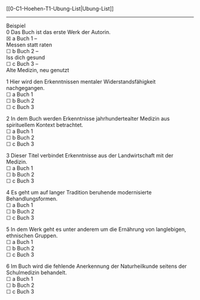 [[0-C1-Hoehen-T1-Ubung-List|Ubung-List]]

---

Beispiel  
0 Das Buch ist das erste Werk der Autorin.  
☒ a Buch 1 –  
    Messen statt raten  
☐ b Buch 2 –  
    Iss dich gesund  
☐ c Buch 3 –  
    Alte Medizin, neu genutzt  

1 Hier wird den Erkenntnissen mentaler Widerstandsfähigkeit nachgegangen.  
☐ a Buch 1  
☐ b Buch 2  
☐ c Buch 3  

2 In dem Buch werden Erkenntnisse jahrhundertealter Medizin aus spirituellem Kontext betrachtet.  
☐ a Buch 1  
☐ b Buch 2  
☐ c Buch 3  

3 Dieser Titel verbindet Erkenntnisse aus der Landwirtschaft mit der Medizin.  
☐ a Buch 1  
☐ b Buch 2  
☐ c Buch 3  

4 Es geht um auf langer Tradition beruhende modernisierte Behandlungsformen.  
☐ a Buch 1  
☐ b Buch 2  
☐ c Buch 3  

5 In dem Werk geht es unter anderem um die Ernährung von langlebigen, ethnischen Gruppen.  
☐ a Buch 1  
☐ b Buch 2  
☐ c Buch 3  

6 Im Buch wird die fehlende Anerkennung der Naturheilkunde seitens der Schulmedizin behandelt.  
☐ a Buch 1  
☐ b Buch 2  
☐ c Buch 3  